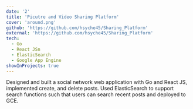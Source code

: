```yaml
---
date: '2'
title: 'Picutre and Video Sharing Platform'
cover: 'around.png'
github: 'https://github.com/hsyche45/Sharing_Platform'
external: 'https://github.com/hsyche45/Sharing_Platform'
tech:
  - Go
  - React JSn
  - ElasticSearch
  - Google App Engine
showInProjects: true
---
```


Designed and built a social network web application with Go and React JS, implemented create, and delete posts.
Used ElasticSearch to support search functions such that users can search recent posts and deployed to GCE.

